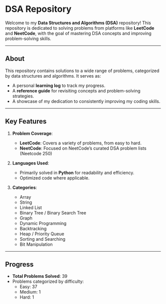 # **DSA Repository**

Welcome to my **Data Structures and Algorithms (DSA)** repository! This repository is dedicated to solving problems from platforms like **LeetCode** and **NeetCode**, with the goal of mastering DSA concepts and improving problem-solving skills.

---

## **About**
This repository contains solutions to a wide range of problems, categorized by data structures and algorithms. It serves as:
- A personal **learning log** to track my progress.
- A **reference guide** for revisiting concepts and problem-solving strategies.
- A showcase of my dedication to consistently improving my coding skills.

---

## **Key Features**
1. **Problem Coverage**:
   - **LeetCode**: Covers a variety of problems, from easy to hard.
   - **NeetCode**: Focused on NeetCode’s curated DSA problem lists (Neetcode 250)

2. **Languages Used**:
   - Primarily solved in **Python** for readability and efficiency.
   - Optimized code where applicable.

3. **Categories**:
   - Array
   - String
   - Linked List
   - Binary Tree / Binary Search Tree
   - Graph
   - Dynamic Programming
   - Backtracking
   - Heap / Priority Queue
   - Sorting and Searching
   - Bit Manipulation

---

## **Progress**
- **Total Problems Solved**: 39
- Problems categorized by difficulty:
  - Easy: 37
  - Medium: 1
  - Hard: 1

